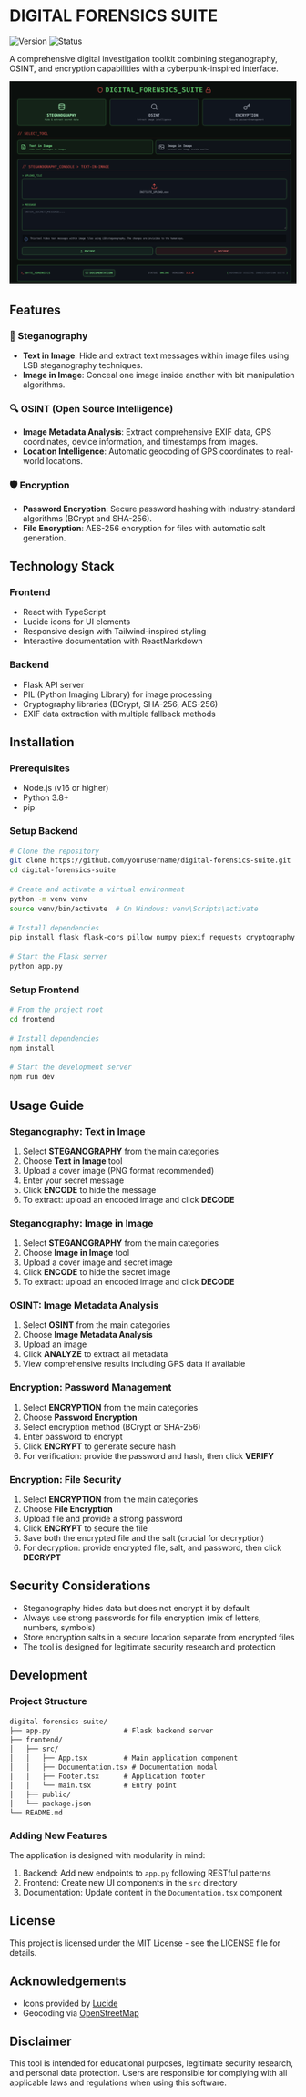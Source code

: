 # DIGITAL FORENSICS SUITE

![Version](https://img.shields.io/badge/version-0.0.1-red)
![Status](https://img.shields.io/badge/status-online-brightgreen)

A comprehensive digital investigation toolkit combining steganography, OSINT, and encryption capabilities with a cyberpunk-inspired interface.

![Digital Forensics Suite Screenshot](./Home.png)

## Features

### 🔐 Steganography
- **Text in Image**: Hide and extract text messages within image files using LSB steganography techniques.
- **Image in Image**: Conceal one image inside another with bit manipulation algorithms.

### 🔍 OSINT (Open Source Intelligence)
- **Image Metadata Analysis**: Extract comprehensive EXIF data, GPS coordinates, device information, and timestamps from images.
- **Location Intelligence**: Automatic geocoding of GPS coordinates to real-world locations.

### 🛡️ Encryption
- **Password Encryption**: Secure password hashing with industry-standard algorithms (BCrypt and SHA-256).
- **File Encryption**: AES-256 encryption for files with automatic salt generation.

## Technology Stack

### Frontend
- React with TypeScript
- Lucide icons for UI elements
- Responsive design with Tailwind-inspired styling
- Interactive documentation with ReactMarkdown

### Backend
- Flask API server
- PIL (Python Imaging Library) for image processing
- Cryptography libraries (BCrypt, SHA-256, AES-256)
- EXIF data extraction with multiple fallback methods

## Installation

### Prerequisites
- Node.js (v16 or higher)
- Python 3.8+
- pip

### Setup Backend
```bash
# Clone the repository
git clone https://github.com/yourusername/digital-forensics-suite.git
cd digital-forensics-suite

# Create and activate a virtual environment
python -m venv venv
source venv/bin/activate  # On Windows: venv\Scripts\activate

# Install dependencies
pip install flask flask-cors pillow numpy piexif requests cryptography bcrypt

# Start the Flask server
python app.py
```

### Setup Frontend
```bash
# From the project root
cd frontend

# Install dependencies
npm install

# Start the development server
npm run dev
```

## Usage Guide

### Steganography: Text in Image
1. Select **STEGANOGRAPHY** from the main categories
2. Choose **Text in Image** tool
3. Upload a cover image (PNG format recommended)
4. Enter your secret message
5. Click **ENCODE** to hide the message
6. To extract: upload an encoded image and click **DECODE**

### Steganography: Image in Image
1. Select **STEGANOGRAPHY** from the main categories
2. Choose **Image in Image** tool
3. Upload a cover image and secret image
4. Click **ENCODE** to hide the secret image
5. To extract: upload an encoded image and click **DECODE**

### OSINT: Image Metadata Analysis
1. Select **OSINT** from the main categories
2. Choose **Image Metadata Analysis**
3. Upload an image
4. Click **ANALYZE** to extract all metadata
5. View comprehensive results including GPS data if available

### Encryption: Password Management
1. Select **ENCRYPTION** from the main categories
2. Choose **Password Encryption**
3. Select encryption method (BCrypt or SHA-256)
4. Enter password to encrypt
5. Click **ENCRYPT** to generate secure hash
6. For verification: provide the password and hash, then click **VERIFY**

### Encryption: File Security
1. Select **ENCRYPTION** from the main categories
2. Choose **File Encryption**
3. Upload file and provide a strong password
4. Click **ENCRYPT** to secure the file
5. Save both the encrypted file and the salt (crucial for decryption)
6. For decryption: provide encrypted file, salt, and password, then click **DECRYPT**

## Security Considerations

- Steganography hides data but does not encrypt it by default
- Always use strong passwords for file encryption (mix of letters, numbers, symbols)
- Store encryption salts in a secure location separate from encrypted files
- The tool is designed for legitimate security research and protection

## Development

### Project Structure
```
digital-forensics-suite/
├── app.py                  # Flask backend server
├── frontend/
│   ├── src/
│   │   ├── App.tsx         # Main application component
│   │   ├── Documentation.tsx # Documentation modal
│   │   ├── Footer.tsx      # Application footer
│   │   └── main.tsx        # Entry point
│   ├── public/
│   └── package.json
└── README.md
```

### Adding New Features
The application is designed with modularity in mind:

1. Backend: Add new endpoints to `app.py` following RESTful patterns
2. Frontend: Create new UI components in the `src` directory
3. Documentation: Update content in the `Documentation.tsx` component

## License

This project is licensed under the MIT License - see the LICENSE file for details.

## Acknowledgements

- Icons provided by [Lucide](https://lucide.dev/)
- Geocoding via [OpenStreetMap](https://www.openstreetmap.org/)

## Disclaimer

This tool is intended for educational purposes, legitimate security research, and personal data protection. Users are responsible for complying with all applicable laws and regulations when using this software.
